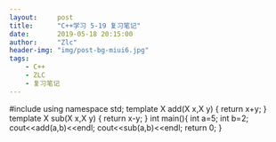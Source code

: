```yaml
---
layout:     post
title:      "C++学习 5-19 复习笔记"
date:       2019-05-18 20:15:00
author:     "Zlc"
header-img: "img/post-bg-miui6.jpg"
tags:
    - C++
    - ZLC
    - 复习笔记
---
```

#include<iostream>
using namespace std;
template<typename X>
X add(X x,X y)
{
	return x+y;
}
template<typename X>
X sub(X x,X y)
{
	return x-y;
}
int main(){
	int a=5;
	int b=2;
	cout<<add(a,b)<<endl;
	cout<<sub(a,b)<<endl;
	return 0;
}
